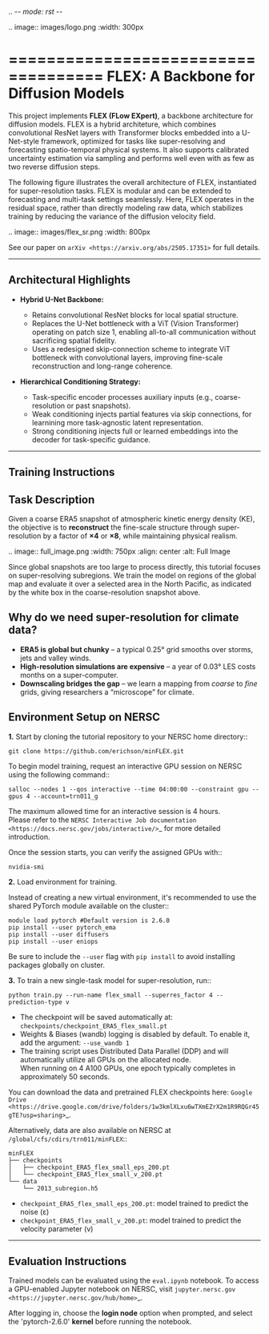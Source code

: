 .. -*- mode: rst -*-

.. image:: images/logo.png
    :width: 300px

====================================
FLEX: A Backbone for Diffusion Models
====================================

This project implements **FLEX (FLow EXpert)**, a backbone architecture for diffusion models. FLEX is a hybrid architeture, which combines convolutional ResNet layers with Transformer blocks embedded into a U-Net-style framework, optimized for tasks like super-resolving and forecasting spatio-temporal physical systems. It also supports calibrated uncertainty estimation via sampling and performs well even with as few as two reverse diffusion steps. 

The following figure illustrates the overall architecture of FLEX, instantiated for super-resolution tasks. FLEX is modular and can be extended to forecasting and multi-task settings seamlessly. Here, FLEX operates in the residual space, rather than directly modeling raw data, which stabilizes training by reducing the variance of the diffusion velocity field.

.. image:: images/flex_sr.png
    :width: 800px

See our paper on `arXiv <https://arxiv.org/abs/2505.17351>` for full details.

---------------------------
Architectural Highlights
---------------------------

- **Hybrid U-Net Backbone:**

  - Retains convolutional ResNet blocks for local spatial structure.
  - Replaces the U-Net bottleneck with a ViT (Vision Transformer) operating on patch size 1, enabling all-to-all communication without sacrificing spatial fidelity.
  - Uses a redesigned skip-connection scheme to integrate ViT bottleneck with convolutional layers, improving fine-scale reconstruction and long-range coherence.

- **Hierarchical Conditioning Strategy:**

  - Task-specific encoder processes auxiliary inputs (e.g., coarse-resolution or past snapshots).
  - Weak conditioning injects partial features via skip connections, for learnining more task-agnostic latent representation.
  - Strong conditioning injects full or learned embeddings into the decoder for task-specific guidance.


-----------------------------
Training Instructions
-----------------------------

Task Description   
----------------

Given a coarse ERA5 snapshot of atmospheric kinetic energy density (KE), the objective is to **reconstruct** the fine-scale structure through super-resolution by a factor of **×4** or **×8**, while maintaining physical realism.

.. image:: full_image.png
    :width: 750px
    :align: center
    :alt: Full Image

Since global snapshots are too large to process directly, this tutorial focuses on super-resolving subregions. We train the model on regions of the global map and evaluate it over a selected area in the North Pacific, as indicated by the white box in the coarse-resolution snapshot above.

Why do we need super-resolution for climate data?     
----------------

* **ERA5 is global but chunky** – a typical 0.25° grid smooths over storms, jets and valley winds.  
* **High-resolution simulations are expensive** – a year of 0.03° LES costs months on a super-computer.  
* **Downscaling bridges the gap** – we learn a mapping from *coarse* to *fine* grids, giving researchers a “microscope” for climate.
   
Environment Setup on NERSC  
----------------

**1.** Start by cloning the tutorial repository to your NERSC home directory::

    git clone https://github.com/erichson/minFLEX.git

To begin model training, request an interactive GPU session on NERSC using the following command::


    salloc --nodes 1 --qos interactive --time 04:00:00 --constraint gpu --gpus 4 --account=trn011_g


The maximum allowed time for an interactive session is 4 hours.  
Please refer to the `NERSC Interactive Job documentation <https://docs.nersc.gov/jobs/interactive/>`_ for more detailed introduction.

Once the session starts, you can verify the assigned GPUs with::

    nvidia-smi

**2.** Load environment for training. 

Instead of creating a new virtual environment, it's recommended to use the shared PyTorch module available on the cluster::

    module load pytorch #Default version is 2.6.0      
    pip install --user pytorch_ema      
    pip install --user diffusers     
    pip install --user eniops    

Be sure to include the `--user` flag with `pip install` to avoid installing packages globally on cluster.


**3.** To train a new single-task model for super-resolution, run::

    python train.py --run-name flex_small --superres_factor 4 --prediction-type v


- The checkpoint will be saved automatically at: `checkpoints/checkpoint_ERA5_flex_small.pt`
- Weights & Biases (wandb) logging is disabled by default. To enable it, add the argument: `--use_wandb 1`
- The training script uses Distributed Data Parallel (DDP) and will automatically utilize all GPUs on the allocated node.  
  When running on 4 A100 GPUs, one epoch typically completes in approximately 50 seconds.


You can download the data and pretrained FLEX checkpoints here: `Google Drive <https://drive.google.com/drive/folders/1w3kmlXLxu6wTXmEZrX2m1R9RQGr45gTE?usp=sharing>`_.

Alternatively, data are also available on NERSC at `/global/cfs/cdirs/trn011/minFLEX`::

    minFLEX
    ├── checkpoints
    │   ├── checkpoint_ERA5_flex_small_eps_200.pt
    │   └── checkpoint_ERA5_flex_small_v_200.pt
    └── data
        └── 2013_subregion.h5



- `checkpoint_ERA5_flex_small_eps_200.pt`: model trained to predict the noise (ε)
- `checkpoint_ERA5_flex_small_v_200.pt`: model trained to predict the velocity parameter (v)
-----------------------------
Evaluation Instructions
-----------------------------

Trained models can be evaluated using the `eval.ipynb` notebook. To access a GPU-enabled Jupyter notebook on NERSC, visit `jupyter.nersc.gov <https://jupyter.nersc.gov/hub/home>`_.

After logging in, choose the **login node** option when prompted, and select the 'pytorch-2.6.0' **kernel** before running the notebook.